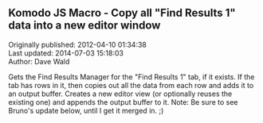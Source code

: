 ## Komodo JS Macro - Copy all "Find Results 1" data into a new editor window  
Originally published: 2012-04-10 01:34:38  
Last updated: 2014-07-03 15:18:03  
Author: Dave Wald  
  
Gets the Find Results Manager for the "Find Results 1" tab, if it exists.
If the tab has rows in it, then copies out all the data from each row and adds it to an output buffer.
Creates a new editor view (or optionally reuses the existing one) and appends the output buffer to it.
Note: Be sure to see Bruno's update below, until I get it merged in. ;)